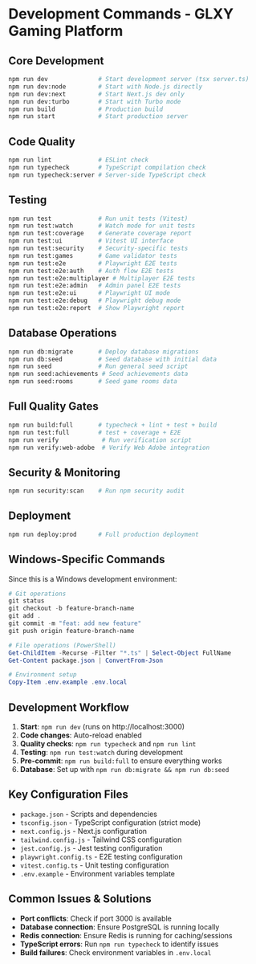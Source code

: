 # Development Commands - GLXY Gaming Platform

## Core Development
```bash
npm run dev              # Start development server (tsx server.ts)
npm run dev:node         # Start with Node.js directly
npm run dev:next         # Start Next.js dev only
npm run dev:turbo        # Start with Turbo mode
npm run build            # Production build
npm run start            # Start production server
```

## Code Quality
```bash
npm run lint             # ESLint check
npm run typecheck        # TypeScript compilation check
npm run typecheck:server # Server-side TypeScript check
```

## Testing
```bash
npm run test             # Run unit tests (Vitest)
npm run test:watch       # Watch mode for unit tests
npm run test:coverage    # Generate coverage report
npm run test:ui          # Vitest UI interface
npm run test:security    # Security-specific tests
npm run test:games       # Game validator tests
npm run test:e2e         # Playwright E2E tests
npm run test:e2e:auth    # Auth flow E2E tests
npm run test:e2e:multiplayer # Multiplayer E2E tests
npm run test:e2e:admin   # Admin panel E2E tests
npm run test:e2e:ui      # Playwright UI mode
npm run test:e2e:debug   # Playwright debug mode
npm run test:e2e:report  # Show Playwright report
```

## Database Operations
```bash
npm run db:migrate       # Deploy database migrations
npm run db:seed          # Seed database with initial data
npm run seed             # Run general seed script
npm run seed:achievements # Seed achievements data
npm run seed:rooms       # Seed game rooms data
```

## Full Quality Gates
```bash
npm run build:full       # typecheck + lint + test + build
npm run test:full        # test + coverage + E2E
npm run verify            # Run verification script
npm run verify:web-adobe  # Verify Web Adobe integration
```

## Security & Monitoring
```bash
npm run security:scan    # Run npm security audit
```

## Deployment
```bash
npm run deploy:prod      # Full production deployment
```

## Windows-Specific Commands
Since this is a Windows development environment:
```powershell
# Git operations
git status
git checkout -b feature-branch-name
git add .
git commit -m "feat: add new feature"
git push origin feature-branch-name

# File operations (PowerShell)
Get-ChildItem -Recurse -Filter "*.ts" | Select-Object FullName
Get-Content package.json | ConvertFrom-Json

# Environment setup
Copy-Item .env.example .env.local
```

## Development Workflow
1. **Start**: `npm run dev` (runs on http://localhost:3000)
2. **Code changes**: Auto-reload enabled
3. **Quality checks**: `npm run typecheck` and `npm run lint`
4. **Testing**: `npm run test:watch` during development
5. **Pre-commit**: `npm run build:full` to ensure everything works
6. **Database**: Set up with `npm run db:migrate && npm run db:seed`

## Key Configuration Files
- `package.json` - Scripts and dependencies
- `tsconfig.json` - TypeScript configuration (strict mode)
- `next.config.js` - Next.js configuration
- `tailwind.config.js` - Tailwind CSS configuration
- `jest.config.js` - Jest testing configuration
- `playwright.config.ts` - E2E testing configuration
- `vitest.config.ts` - Unit testing configuration
- `.env.example` - Environment variables template

## Common Issues & Solutions
- **Port conflicts**: Check if port 3000 is available
- **Database connection**: Ensure PostgreSQL is running locally
- **Redis connection**: Ensure Redis is running for caching/sessions
- **TypeScript errors**: Run `npm run typecheck` to identify issues
- **Build failures**: Check environment variables in `.env.local`